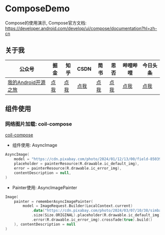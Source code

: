 # ComposeDemo

Compose的使用演示, Compose官方文档: https://developer.android.com/develop/ui/compose/documentation?hl=zh-cn

## 关于我

| 公众号   | 掘金     |  知乎    |  CSDN   |   简书   |   思否  |   哔哩哔哩  |   今日头条
|---------|---------|--------- |---------|---------|---------|---------|---------|
| [我的Android开源之旅](https://t.1yb.co/Irse)  |  [点我](https://juejin.im/user/598feef55188257d592e56ed/posts)    |   [点我](https://www.zhihu.com/people/xuexiangjys/posts)       |   [点我](https://xuexiangjys.blog.csdn.net/)  |   [点我](https://www.jianshu.com/u/6bf605575337)  |   [点我](https://segmentfault.com/u/xuexiangjys)  |   [点我](https://space.bilibili.com/483850585)  |   [点我](https://img.rruu.net/image/5ff34ff7b02dd)


## 组件使用

### 网络图片加载: coil-compose

[coil-compose](https://coil-kt.github.io/coil/compose/)

* 组件使用: AsyncImage

```kotlin
AsyncImage(
    model = "https://cdn.pixabay.com/photo/2024/01/12/13/00/field-8503934_1280.jpg",
    placeholder = painterResource(R.drawable.ic_default_img),
    error = painterResource(R.drawable.ic_error_img),
    contentDescription = null,
)
```

* Painter使用: AsyncImagePainter

```kotlin
Image(
    painter = rememberAsyncImagePainter(
        model = ImageRequest.Builder(LocalContext.current)
            .data("https://cdn.pixabay.com/photo/2024/03/07/10/38/simba-8618301_1280.jpg")
            .size(Size.ORIGINAL).placeholder(R.drawable.ic_default_img)
            .error(R.drawable.ic_error_img).crossfade(true).build()
    ), contentDescription = null
)
```

